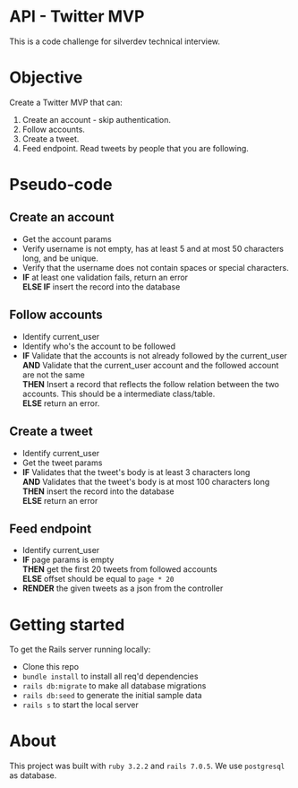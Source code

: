# API - Twitter MVP
This is a code challenge for silverdev technical interview.

# Objective
Create a Twitter MVP that can:
1. Create an account - skip authentication.
2. Follow accounts.
3. Create a tweet.
4. Feed endpoint. Read tweets by people that you are following.

# Pseudo-code

## Create an account
- Get the account params
- Verify username is not empty, has at least 5 and at most 50 characters long, and be unique.
- Verify that the username does not contain spaces or special characters.
- **IF** at least one validation fails, return an error \
  **ELSE IF** insert the record into the database

## Follow accounts
- Identify current_user
- Identify who's the account to be followed
- **IF** Validate that the accounts is not already followed by the current_user \
**AND** Validate that the current_user account and the followed account are not the same \
**THEN** Insert a record that reflects the follow relation between the two accounts. This should be a intermediate class/table. \
**ELSE** return an error.

## Create a tweet
- Identify current_user
- Get the tweet params
- **IF** Validates that the tweet's body is at least 3 characters long\
**AND** Validates that the tweet's body is at most 100 characters long\
**THEN** insert the record into the database\
**ELSE** return an error

## Feed endpoint
- Identify current_user
- **IF** page params is empty\
  **THEN** get the first 20 tweets from followed accounts \
  **ELSE** offset should be equal to `page * 20`
- **RENDER** the given tweets as a json from the controller


# Getting started

To get the Rails server running locally:

- Clone this repo
- `bundle install` to install all req'd dependencies
- `rails db:migrate` to make all database migrations
- `rails db:seed` to generate the initial sample data
- `rails s` to start the local server


# About
This project was built with `ruby 3.2.2` and `rails 7.0.5`. We use `postgresql` as database.
